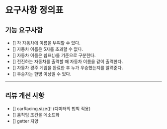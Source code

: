 # 요구사항 정의표

## 기능 요구사항

- [] 각 자동차에 이름을 부여할 수 있다.
- [] 자동차 이름은 5자를 초과할 수 없다.
- [] 자동차 이름은 쉼표(,)를 기준으로 구분한다.
- [] 전진하는 자동차를 출력할 때 자동차 이름을 같이 출력한다.
- [] 자동차 경주 게임을 완료한 후 누가 우승했는지를 알려준다.
- [] 우승자는 한명 이상일 수 있다.

----

## 리뷰 개선 사항

- [] carRacing.size()! (디미터의 법칙 적용)
- [] 움직임 조건을 메소드화
- [] getter 지양
